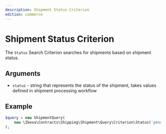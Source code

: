 ```yaml
---
description: Shipment Status Criterion
edition: commerce
---
```


# Shipment Status Criterion

The `Status` Search Criterion searches for shipments based on shipment status.

## Arguments

- `status` - string that represents the status of the shipment, takes values defined in shipment processing workflow

## Example

``` php
$query = new ShipmentQuery( 
    new \Ibexa\Contracts\Shipping\Shipment\Query\Criterion\Status('pending')
);
```
